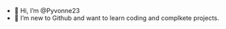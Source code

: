 - 👋 Hi, I’m @Pyvonne23
- 👀 I’m new to Github and want to learn coding and complkete projects.

<!---
Pyvonne23/Pyvonne23 is a ✨ special ✨ repository because its `README.md` (this file) appears on your GitHub profile.
You can click the Preview link to take a look at your changes.
--->
